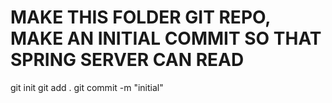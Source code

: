 # MAKE THIS FOLDER GIT REPO, MAKE AN INITIAL COMMIT SO THAT SPRING SERVER CAN READ

git init
git add .
git commit -m "initial"